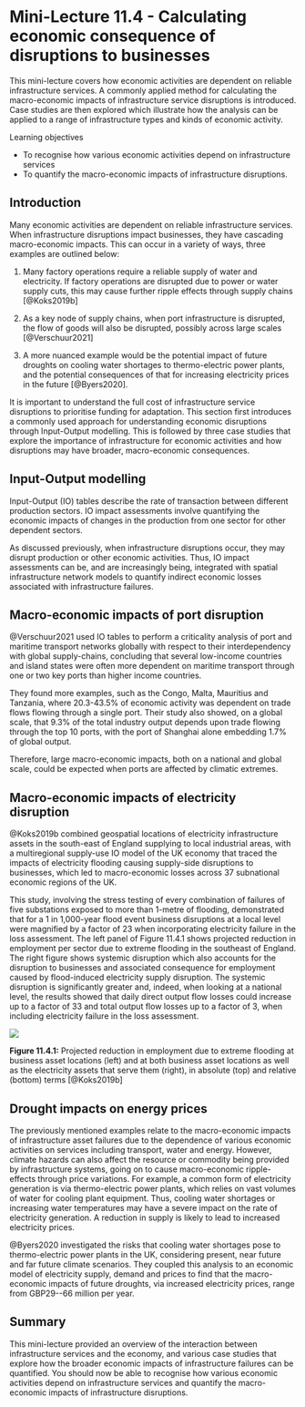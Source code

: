 # Mini-Lecture 11.4 - Calculating economic consequence of disruptions to businesses

This mini-lecture covers how economic activities are dependent on
reliable infrastructure services. A commonly applied method for
calculating the macro-economic impacts of infrastructure service
disruptions is introduced. Case studies are then explored which
illustrate how the analysis can be applied to a range of infrastructure
types and kinds of economic activity.

Learning objectives

- To recognise how various economic activities depend on
  infrastructure services
- To quantify the macro-economic impacts of infrastructure
  disruptions.

## Introduction

Many economic activities are dependent on reliable infrastructure
services. When infrastructure disruptions impact businesses, they have
cascading macro-economic impacts. This can occur in a variety of ways,
three examples are outlined below:

1. Many factory operations require a reliable supply of water and
   electricity. If factory operations are disrupted due to power or
   water supply cuts, this may cause further ripple effects through
   supply chains [@Koks2019b]

2. As a key node of supply chains, when port infrastructure is
   disrupted, the flow of goods will also be disrupted, possibly across
   large scales [@Verschuur2021]

3. A more nuanced example would be the potential impact of future
   droughts on cooling water shortages to thermo-electric power plants,
   and the potential consequences of that for increasing electricity
   prices in the future [@Byers2020].

It is important to understand the full cost of infrastructure service
disruptions to prioritise funding for adaptation. This section first
introduces a commonly used approach for understanding economic
disruptions through Input-Output modelling. This is followed by three
case studies that explore the importance of infrastructure for economic
activities and how disruptions may have broader, macro-economic
consequences.

## Input-Output modelling

Input-Output (IO) tables describe the rate of transaction between
different production sectors. IO impact assessments involve quantifying
the economic impacts of changes in the production from one sector for
other dependent sectors.

As discussed previously, when infrastructure disruptions occur, they may
disrupt production or other economic activities. Thus, IO impact
assessments can be, and are increasingly being, integrated with spatial
infrastructure network models to quantify indirect economic losses
associated with infrastructure failures.

## Macro-economic impacts of port disruption

@Verschuur2021 used IO tables to perform a criticality analysis of port
and maritime transport networks globally with respect to their
interdependency with global supply-chains, concluding that several
low-income countries and island states were often more dependent on
maritime transport through one or two key ports than higher income
countries.

They found more examples, such as the Congo, Malta, Mauritius and
Tanzania, where 20.3-43.5% of economic activity was dependent on trade
flows flowing through a single port. Their study also showed, on a
global scale, that 9.3% of the total industry output depends upon trade
flowing through the top 10 ports, with the port of Shanghai alone
embedding 1.7% of global output.

Therefore, large macro-economic impacts, both on a national and global
scale, could be expected when ports are affected by climatic extremes.

## Macro-economic impacts of electricity disruption

@Koks2019b combined geospatial locations of electricity infrastructure
assets in the south-east of England supplying to local industrial areas,
with a multiregional supply-use IO model of the UK economy that traced
the impacts of electricity flooding causing supply-side disruptions to
businesses, which led to macro-economic losses across 37 subnational
economic regions of the UK.

This study, involving the stress testing of every combination of
failures of five substations exposed to more than 1-metre of flooding,
demonstrated that for a 1 in 1,000-year flood event business disruptions
at a local level were magnified by a factor of 23 when incorporating
electricity failure in the loss assessment. The left panel of Figure
11.4.1 shows projected reduction in employment per sector due to extreme
flooding in the southeast of England. The right figure shows systemic
disruption which also accounts for the disruption to businesses and
associated consequence for employment caused by flood-induced
electricity supply disruption. The systemic disruption is significantly
greater and, indeed, when looking at a national level, the results
showed that daily direct output flow losses could increase up to a
factor of 33 and total output flow losses up to a factor of 3, when
including electricity failure in the loss assessment.

![](assets/Figure_11.4.1.png)

**Figure 11.4.1:** Projected reduction in employment due to extreme
flooding at business asset locations (left) and at both business asset
locations as well as the electricity assets that serve them (right), in
absolute (top) and relative (bottom) terms [@Koks2019b]

## Drought impacts on energy prices

The previously mentioned examples relate to the macro-economic impacts
of infrastructure asset failures due to the dependence of various
economic activities on services including transport, water and energy.
However, climate hazards can also affect the resource or commodity being
provided by infrastructure systems, going on to cause macro-economic
ripple-effects through price variations. For example, a common form of
electricity generation is via thermo-electric power plants, which relies
on vast volumes of water for cooling plant equipment. Thus, cooling
water shortages or increasing water temperatures may have a severe
impact on the rate of electricity generation. A reduction in supply is
likely to lead to increased electricity prices.

@Byers2020 investigated the risks that cooling water shortages pose to
thermo-electric power plants in the UK, considering present, near future
and far future climate scenarios. They coupled this analysis to an
economic model of electricity supply, demand and prices to find that the
macro-economic impacts of future droughts, via increased electricity
prices, range from GBP29--66 million per year.

## Summary

This mini-lecture provided an overview of the interaction between
infrastructure services and the economy, and various case studies that
explore how the broader economic impacts of infrastructure failures can
be quantified. You should now be able to recognise how various economic
activities depend on infrastructure services and quantify the
macro-economic impacts of infrastructure disruptions.
